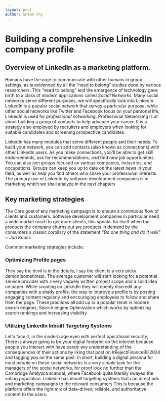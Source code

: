 ```yaml
--- 
layout: post
author: Shawn Phy
--- 
```


# Building a comprehensive LinkedIn company profile 
## Overview of LinkedIn as a marketing platform.
Humans have the urge to communicate with other humans in group settings, as is evidenced by all the “need to belong” studies done by various researchers. This “need to belong” and the emergence of technology gave birth to a class of modern applications called *Social Networks*. Many social networks serve different purposes, we will specifically look into LinkedIn. LinkedIn is a popular social network that serves a particular purpose, while other social networks like Twitter and Facebook focus on your personal life, LinkedIn is used for *professional networking*. Professional Networking is all about building a group of contacts to help advance your career. It is a strategy also employed by recruiters and employers when looking for suitable candidates and screening prospective candidates. 

LinkedIn has many modules that serve different people and their needs. To build your network, you can add contacts (also known as connections) with other LinkedIn users. As you make connections, you’ll be able to get skill endorsements, ask for recommendations, and find new job opportunities.
You can also join groups focused on various companies, industries, and occupations. Groups can keep you up to date on the latest news in your field, as well as help you find others who share your professional interests. 
The primary use of LinkedIn by software development companies is in marketing which we shall analyze in the next chapters 

## Key marketing strategies
The Core goal of any marketing campaign is to ensure a continuous flow of clients and customers. Software development companies in particular need a wide market reach to get more clients, this speaks for itself when the products the company churns out are products in demand by the consumers a classic corollary of the statement *“Do one thing and do it well” ~ Jan Koum*. 

Common marketing strategies include: 
### Optimizing Profile pages
They say the devil is in the details, I say the client is a very picky demon(sometimes). The average customer will start looking for a potential service provider with a very vaguely written project scope and a solid idea on paper. While scouting on LinkedIn they will openly discredit any companies with a shady profile. the way to improve a profile is by posting engaging content regularly and encouraging employees to follow and share from the page. These practices all add up to a popular tenet in modern search engines; Search engine Optimization which works by optimizing search rankings and increasing visibility.
### Utilizing LinkedIn Inbuilt Targeting Systems
Let's face it, in the modern age even with perfect operational security, There is always going to be your digital footprint on the internet because people you interact with have barely any understanding of the consequences of their actions by liking that post on #RejectFinanceBill2024 and tagging you on the same post. In short, building a digital persona for most people on these social networks is a very simple task for the managers of the social networks, for proof look no further than the Cambridge Analytica scandal, where Facebook quite literally swayed the voting population. 
Linkedin has inbuilt targeting systems that can direct ads and marketing campaigns to the relevant consumers This is because the platform offers the right mix of data-driven, reliable, and authoritative content to the users. 
